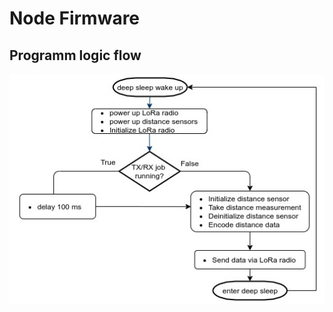 # Node Firmware

## Programm logic flow

![Programm Logic Flow](./media/node_firmware_program_logic_flow.jpg)

